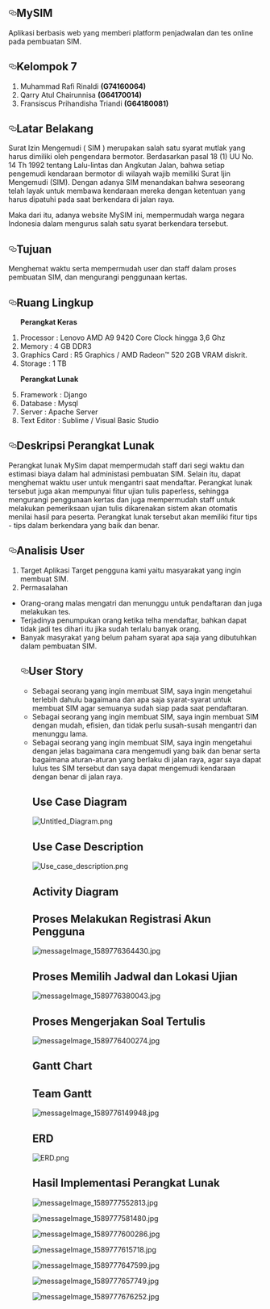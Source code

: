<article class="markdown-body entry-content" itemprop="text"><h1><a id="user-content-MySIM-" class="anchor" aria-hidden="true" href="#MySIM-"><svg class="octicon octicon-link" viewBox="0 0 16 16" version="1.1" width="16" height="16" aria-hidden="true"><path fill-rule="evenodd" d="M4 9h1v1H4c-1.5 0-3-1.69-3-3.5S2.55 3 4 3h4c1.45 0 3 1.69 3 3.5 0 1.41-.91 2.72-2 3.25V8.59c.58-.45 1-1.27 1-2.09C10 5.22 8.98 4 8 4H4c-.98 0-2 1.22-2 2.5S3 9 4 9zm9-3h-1v1h1c1 0 2 1.22 2 2.5S13.98 12 13 12H9c-.98 0-2-1.22-2-2.5 0-.83.42-1.64 1-2.09V6.25c-1.09.53-2 1.84-2 3.25C6 11.31 7.55 13 9 13h4c1.45 0 3-1.69 3-3.5S14.5 6 13 6z"></path></svg></a>MySIM</h1>
  
<p>Aplikasi berbasis web yang memberi platform penjadwalan dan tes online pada pembuatan SIM.</p>

<h1><a id="user-content-kelompok-7" class="anchor" aria-hidden="true" href="#kelompok-7"><svg class="octicon octicon-link" viewBox="0 0 16 16" version="1.1" width="16" height="16" aria-hidden="true"><path fill-rule="evenodd" d="M4 9h1v1H4c-1.5 0-3-1.69-3-3.5S2.55 3 4 3h4c1.45 0 3 1.69 3 3.5 0 1.41-.91 2.72-2 3.25V8.59c.58-.45 1-1.27 1-2.09C10 5.22 8.98 4 8 4H4c-.98 0-2 1.22-2 2.5S3 9 4 9zm9-3h-1v1h1c1 0 2 1.22 2 2.5S13.98 12 13 12H9c-.98 0-2-1.22-2-2.5 0-.83.42-1.64 1-2.09V6.25c-1.09.53-2 1.84-2 3.25C6 11.31 7.55 13 9 13h4c1.45 0 3-1.69 3-3.5S14.5 6 13 6z"></path></svg></a>Kelompok 7</h1>
<ol>
<li>Muhammad Rafi Rinaldi <strong>(G74160064)</strong></li>
<li>Qarry Atul Chairunnisa <strong>(G64170014)</strong></li>
<li>Fransiscus Prihandisha Triandi <strong>(G64180081)</strong></li>
</ol>
<h1><a id="user-content-latar-belakang" class="anchor" aria-hidden="true" href="#latar-belakang"><svg class="octicon octicon-link" viewBox="0 0 16 16" version="1.1" width="16" height="16" aria-hidden="true"><path fill-rule="evenodd" d="M4 9h1v1H4c-1.5 0-3-1.69-3-3.5S2.55 3 4 3h4c1.45 0 3 1.69 3 3.5 0 1.41-.91 2.72-2 3.25V8.59c.58-.45 1-1.27 1-2.09C10 5.22 8.98 4 8 4H4c-.98 0-2 1.22-2 2.5S3 9 4 9zm9-3h-1v1h1c1 0 2 1.22 2 2.5S13.98 12 13 12H9c-.98 0-2-1.22-2-2.5 0-.83.42-1.64 1-2.09V6.25c-1.09.53-2 1.84-2 3.25C6 11.31 7.55 13 9 13h4c1.45 0 3-1.69 3-3.5S14.5 6 13 6z"></path></svg></a>Latar Belakang</h1>
<p>Surat Izin Mengemudi ( SIM ) merupakan salah satu syarat mutlak yang harus dimiliki oleh pengendara bermotor. Berdasarkan pasal 18 (1) UU No. 14 Th 1992 tentang Lalu-lintas dan Angkutan Jalan, bahwa setiap pengemudi kendaraan bermotor di wilayah wajib memiliki Surat Ijin Mengemudi (SIM). Dengan adanya SIM menandakan bahwa seseorang telah layak untuk membawa kendaraan mereka dengan ketentuan yang harus dipatuhi pada saat berkendara di jalan raya.</p>
<p>Maka dari itu, adanya website MySIM ini, mempermudah warga negara Indonesia dalam mengurus salah satu syarat berkendara tersebut.</p>
<h1><a id="user-content-tujuan" class="anchor" aria-hidden="true" href="#tujuan"><svg class="octicon octicon-link" viewBox="0 0 16 16" version="1.1" width="16" height="16" aria-hidden="true"><path fill-rule="evenodd" d="M4 9h1v1H4c-1.5 0-3-1.69-3-3.5S2.55 3 4 3h4c1.45 0 3 1.69 3 3.5 0 1.41-.91 2.72-2 3.25V8.59c.58-.45 1-1.27 1-2.09C10 5.22 8.98 4 8 4H4c-.98 0-2 1.22-2 2.5S3 9 4 9zm9-3h-1v1h1c1 0 2 1.22 2 2.5S13.98 12 13 12H9c-.98 0-2-1.22-2-2.5 0-.83.42-1.64 1-2.09V6.25c-1.09.53-2 1.84-2 3.25C6 11.31 7.55 13 9 13h4c1.45 0 3-1.69 3-3.5S14.5 6 13 6z"></path></svg></a>Tujuan</h1>
<p>Menghemat waktu serta mempermudah user dan staff dalam proses pembuatan SIM, dan mengurangi penggunaan kertas.</p>
<h1><a id="user-content-ruang-lingkup" class="anchor" aria-hidden="true" href="#ruang-lingkup"><svg class="octicon octicon-link" viewBox="0 0 16 16" version="1.1" width="16" height="16" aria-hidden="true"><path fill-rule="evenodd" d="M4 9h1v1H4c-1.5 0-3-1.69-3-3.5S2.55 3 4 3h4c1.45 0 3 1.69 3 3.5 0 1.41-.91 2.72-2 3.25V8.59c.58-.45 1-1.27 1-2.09C10 5.22 8.98 4 8 4H4c-.98 0-2 1.22-2 2.5S3 9 4 9zm9-3h-1v1h1c1 0 2 1.22 2 2.5S13.98 12 13 12H9c-.98 0-2-1.22-2-2.5 0-.83.42-1.64 1-2.09V6.25c-1.09.53-2 1.84-2 3.25C6 11.31 7.55 13 9 13h4c1.45 0 3-1.69 3-3.5S14.5 6 13 6z"></path></svg></a>Ruang Lingkup</h1>
<ol>
<p><strong>Perangkat Keras</strong></p>
<li>Processor : Lenovo AMD A9 9420 Core Clock hingga 3,6 Ghz </li>
<li> Memory : 4 GB DDR3 </li>
<li>Graphics Card : R5 Graphics / AMD Radeon™ 520 2GB VRAM diskrit. </li>
<li>Storage : 1 TB </li>
  
<p><strong>Perangkat Lunak</strong></p>
<li>Framework : Django </li>
<li>Database : Mysql</li>
<li>Server : Apache Server</li>
<li>Text Editor : Sublime / Visual Basic Studio</li>
</ol>
<h1><a id="user-content-deskripsi-perangkat-lunak" class="anchor" aria-hidden="true" href="#deskripsi-perangkat-lunak"><svg class="octicon octicon-link" viewBox="0 0 16 16" version="1.1" width="16" height="16" aria-hidden="true"><path fill-rule="evenodd" d="M4 9h1v1H4c-1.5 0-3-1.69-3-3.5S2.55 3 4 3h4c1.45 0 3 1.69 3 3.5 0 1.41-.91 2.72-2 3.25V8.59c.58-.45 1-1.27 1-2.09C10 5.22 8.98 4 8 4H4c-.98 0-2 1.22-2 2.5S3 9 4 9zm9-3h-1v1h1c1 0 2 1.22 2 2.5S13.98 12 13 12H9c-.98 0-2-1.22-2-2.5 0-.83.42-1.64 1-2.09V6.25c-1.09.53-2 1.84-2 3.25C6 11.31 7.55 13 9 13h4c1.45 0 3-1.69 3-3.5S14.5 6 13 6z"></path></svg></a>Deskripsi Perangkat Lunak</h1>
<p>Perangkat lunak MySim dapat mempermudah staff  dari segi waktu dan estimasi biaya dalam hal administasi pembuatan SIM. Selain itu, dapat menghemat waktu user untuk mengantri saat mendaftar. Perangkat lunak tersebut juga akan mempunyai fitur ujian tulis paperless, sehingga mengurangi penggunaan kertas dan juga mempermudah staff untuk melakukan pemeriksaan ujian tulis dikarenakan sistem akan otomatis menilai hasil para peserta. Perangkat lunak tersebut akan memiliki fitur tips - tips dalam berkendara yang baik dan benar.</p>
<h1><a id="user-content-analisis-user" class="anchor" aria-hidden="true" href="#analisis-user"><svg class="octicon octicon-link" viewBox="0 0 16 16" version="1.1" width="16" height="16" aria-hidden="true"><path fill-rule="evenodd" d="M4 9h1v1H4c-1.5 0-3-1.69-3-3.5S2.55 3 4 3h4c1.45 0 3 1.69 3 3.5 0 1.41-.91 2.72-2 3.25V8.59c.58-.45 1-1.27 1-2.09C10 5.22 8.98 4 8 4H4c-.98 0-2 1.22-2 2.5S3 9 4 9zm9-3h-1v1h1c1 0 2 1.22 2 2.5S13.98 12 13 12H9c-.98 0-2-1.22-2-2.5 0-.83.42-1.64 1-2.09V6.25c-1.09.53-2 1.84-2 3.25C6 11.31 7.55 13 9 13h4c1.45 0 3-1.69 3-3.5S14.5 6 13 6z"></path></svg></a>Analisis User</h1>
<ol>
<li>Target Aplikasi
Target pengguna kami yaitu masyarakat yang ingin membuat SIM.</li>
<li>Permasalahan</li>
</ol>
<ul>
<li>Orang-orang malas mengatri dan menunggu untuk pendaftaran dan juga melakukan tes.</li>
<li>Terjadinya penumpukan orang ketika telha mendaftar, bahkan dapat tidak jadi tes dihari itu jika sudah terlalu banyak orang.</li>
<li>Banyak masyrakat yang belum paham syarat apa saja yang dibutuhkan dalam pembuatan SIM.</li>
<h1><a id="user-content-user-story" class="anchor" aria-hidden="true" href="#user-story"><svg class="octicon octicon-link" viewBox="0 0 16 16" version="1.1" width="16" height="16" aria-hidden="true"><path fill-rule="evenodd" d="M4 9h1v1H4c-1.5 0-3-1.69-3-3.5S2.55 3 4 3h4c1.45 0 3 1.69 3 3.5 0 1.41-.91 2.72-2 3.25V8.59c.58-.45 1-1.27 1-2.09C10 5.22 8.98 4 8 4H4c-.98 0-2 1.22-2 2.5S3 9 4 9zm9-3h-1v1h1c1 0 2 1.22 2 2.5S13.98 12 13 12H9c-.98 0-2-1.22-2-2.5 0-.83.42-1.64 1-2.09V6.25c-1.09.53-2 1.84-2 3.25C6 11.31 7.55 13 9 13h4c1.45 0 3-1.69 3-3.5S14.5 6 13 6z"></path></svg></a>User Story</h1>
<ul>
<li>Sebagai seorang yang ingin membuat SIM, saya ingin mengetahui terlebih dahulu bagaimana dan apa saja syarat-syarat untuk membuat SIM agar semuanya sudah siap pada saat pendaftaran.</li>
<li>Sebagai seorang yang ingin membuat SIM, saya ingin membuat SIM dengan mudah, efisien, dan tidak perlu susah-susah mengantri dan menunggu lama.</li>
<li>Sebagai seorang yang ingin membuat SIM, saya ingin mengetahui dengan jelas bagaimana cara mengemudi yang baik dan benar serta bagaimana aturan-aturan yang berlaku di jalan raya, agar saya dapat lulus tes SIM tersebut dan saya dapat mengemudi kendaraan dengan benar di jalan raya.</li>

# Use Case Diagram
![Untitled_Diagram.png](https://raw.githubusercontent.com/Qoriatulkh/projekrpl/master/mysim/assets/img/Untitled_Diagram.png)

# Use Case Description
![Use_case_description.png](https://raw.githubusercontent.com/Qoriatulkh/projekrpl/master/mysim/assets/img/Use_case_description.png)

# Activity Diagram
## Proses Melakukan Registrasi Akun Pengguna
![messageImage_1589776364430.jpg](https://raw.githubusercontent.com/Qoriatulkh/projekrpl/master/mysim/assets/img/messageImage_1589776364430.jpg)

## Proses Memilih Jadwal dan Lokasi Ujian 
![messageImage_1589776380043.jpg](https://raw.githubusercontent.com/Qoriatulkh/projekrpl/master/mysim/assets/img/messageImage_1589776380043.jpg)

## Proses Mengerjakan Soal Tertulis 
![messageImage_1589776400274.jpg](https://raw.githubusercontent.com/Qoriatulkh/projekrpl/master/mysim/assets/img/messageImage_1589776400274.jpg)

# Gantt Chart
## Team Gantt
![messageImage_1589776149948.jpg](https://raw.githubusercontent.com/Qoriatulkh/projekrpl/master/mysim/assets/img/messageImage_1589776149948.jpg)

# ERD
![ERD.png](https://raw.githubusercontent.com/Qoriatulkh/projekrpl/master/mysim/assets/img/ERD.png)

# Hasil Implementasi Perangkat Lunak
![messageImage_1589777552813.jpg](https://raw.githubusercontent.com/Qoriatulkh/projekrpl/master/mysim/assets/img/messageImage_1589777552813.jpg)

![messageImage_1589777581480.jpg](https://raw.githubusercontent.com/Qoriatulkh/projekrpl/master/mysim/assets/img/messageImage_1589777581480.jpg)

![messageImage_1589777600286.jpg](https://raw.githubusercontent.com/Qoriatulkh/projekrpl/master/mysim/assets/img/messageImage_1589777600286.jpg)

![messageImage_1589777615718.jpg](https://raw.githubusercontent.com/Qoriatulkh/projekrpl/master/mysim/assets/img/messageImage_1589777615718.jpg)

![messageImage_1589777647599.jpg](https://raw.githubusercontent.com/Qoriatulkh/projekrpl/master/mysim/assets/img/messageImage_1589777647599.jpg)

![messageImage_1589777657749.jpg](https://raw.githubusercontent.com/Qoriatulkh/projekrpl/master/mysim/assets/img/messageImage_1589777657749.jpg)

![messageImage_1589777676252.jpg](https://raw.githubusercontent.com/Qoriatulkh/projekrpl/master/mysim/assets/img/messageImage_1589777676252.jpg)

